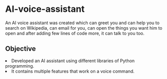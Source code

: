 # AI-voice-assistant
An AI voice assistant was created which can greet you and can help you to search on Wikipedia, can email for you, can open the things you want him to open and after adding few lines of code more, it can talk to you too.
 
## Objective
<li>Developed an AI assistant using different libraries of Python programming.</li>
 <li>It contains multiple features that work on a voice command.</li>
